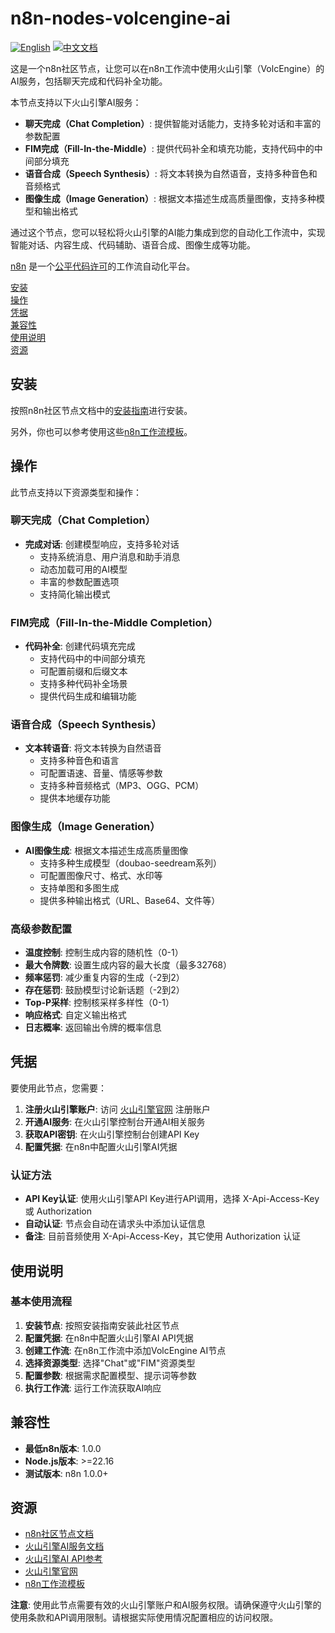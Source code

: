 # n8n-nodes-volcengine-ai

[![English](https://img.shields.io/badge/English-Click-yellow)](README.md)
[![中文文档](https://img.shields.io/badge/中文文档-点击查看-orange)](README-zh.md)

这是一个n8n社区节点，让您可以在n8n工作流中使用火山引擎（VolcEngine）的AI服务，包括聊天完成和代码补全功能。

本节点支持以下火山引擎AI服务：
- **聊天完成（Chat Completion）**: 提供智能对话能力，支持多轮对话和丰富的参数配置
- **FIM完成（Fill-In-the-Middle）**: 提供代码补全和填充功能，支持代码中的中间部分填充
- **语音合成（Speech Synthesis）**: 将文本转换为自然语音，支持多种音色和音频格式
- **图像生成（Image Generation）**: 根据文本描述生成高质量图像，支持多种模型和输出格式

通过这个节点，您可以轻松将火山引擎的AI能力集成到您的自动化工作流中，实现智能对话、内容生成、代码辅助、语音合成、图像生成等功能。

[n8n](https://n8n.io/) 是一个[公平代码许可](https://docs.n8n.io/reference/license/)的工作流自动化平台。

[安装](#安装)  
[操作](#操作)  
[凭据](#凭据)  
[兼容性](#兼容性)  
[使用说明](#使用说明)  
[资源](#资源)  

## 安装

按照n8n社区节点文档中的[安装指南](https://docs.n8n.io/integrations/community-nodes/installation/)进行安装。

另外，你也可以参考使用这些[n8n工作流模板](https://github.com/crazyyanchao/n8n-workflow-template)。

## 操作

此节点支持以下资源类型和操作：

### 聊天完成（Chat Completion）
- **完成对话**: 创建模型响应，支持多轮对话
  - 支持系统消息、用户消息和助手消息
  - 动态加载可用的AI模型
  - 丰富的参数配置选项
  - 支持简化输出模式

### FIM完成（Fill-In-the-Middle Completion）
- **代码补全**: 创建代码填充完成
  - 支持代码中的中间部分填充
  - 可配置前缀和后缀文本
  - 支持多种代码补全场景
  - 提供代码生成和编辑功能

### 语音合成（Speech Synthesis）
- **文本转语音**: 将文本转换为自然语音
  - 支持多种音色和语言
  - 可配置语速、音量、情感等参数
  - 支持多种音频格式（MP3、OGG、PCM）
  - 提供本地缓存功能

### 图像生成（Image Generation）
- **AI图像生成**: 根据文本描述生成高质量图像
  - 支持多种生成模型（doubao-seedream系列）
  - 可配置图像尺寸、格式、水印等
  - 支持单图和多图生成
  - 提供多种输出格式（URL、Base64、文件等）

### 高级参数配置
- **温度控制**: 控制生成内容的随机性（0-1）
- **最大令牌数**: 设置生成内容的最大长度（最多32768）
- **频率惩罚**: 减少重复内容的生成（-2到2）
- **存在惩罚**: 鼓励模型讨论新话题（-2到2）
- **Top-P采样**: 控制核采样多样性（0-1）
- **响应格式**: 自定义输出格式
- **日志概率**: 返回输出令牌的概率信息

## 凭据

要使用此节点，您需要：

1. **注册火山引擎账户**: 访问 [火山引擎官网](https://www.volcengine.com/) 注册账户
2. **开通AI服务**: 在火山引擎控制台开通AI相关服务
3. **获取API密钥**: 在火山引擎控制台创建API Key
4. **配置凭据**: 在n8n中配置火山引擎AI凭据

### 认证方法
- **API Key认证**: 使用火山引擎API Key进行API调用，选择 X-Api-Access-Key 或 Authorization
- **自动认证**: 节点会自动在请求头中添加认证信息
- **备注**: 目前音频使用 X-Api-Access-Key，其它使用 Authorization 认证

## 使用说明

### 基本使用流程

1. **安装节点**: 按照安装指南安装此社区节点
2. **配置凭据**: 在n8n中配置火山引擎AI API凭据
3. **创建工作流**: 在n8n工作流中添加VolcEngine AI节点
4. **选择资源类型**: 选择"Chat"或"FIM"资源类型
5. **配置参数**: 根据需求配置模型、提示词等参数
6. **执行工作流**: 运行工作流获取AI响应

## 兼容性

- **最低n8n版本**: 1.0.0
- **Node.js版本**: >=22.16
- **测试版本**: n8n 1.0.0+

## 资源

* [n8n社区节点文档](https://docs.n8n.io/integrations/#community-nodes)
* [火山引擎AI服务文档](https://www.volcengine.com/docs/82379/1099475)
* [火山引擎AI API参考](https://www.volcengine.com/docs/82379/1099475)
* [火山引擎官网](https://www.volcengine.com/)
* [n8n工作流模板](https://github.com/crazyyanchao/n8n-workflow-template)

**注意**: 使用此节点需要有效的火山引擎账户和AI服务权限。请确保遵守火山引擎的使用条款和API调用限制。请根据实际使用情况配置相应的访问权限。
